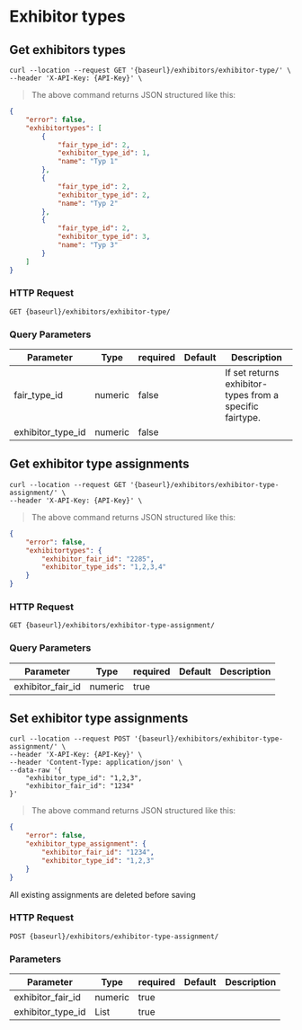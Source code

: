 # Exhibitor types
## Get exhibitors types

```shell
curl --location --request GET '{baseurl}/exhibitors/exhibitor-type/' \
--header 'X-API-Key: {API-Key}' \
```

> The above command returns JSON structured like this:

```json
{
    "error": false,
    "exhibitortypes": [
        {
            "fair_type_id": 2,
            "exhibitor_type_id": 1,
            "name": "Typ 1"
        },
        {
            "fair_type_id": 2,
            "exhibitor_type_id": 2,
            "name": "Typ 2"
        },
        {
            "fair_type_id": 2,
            "exhibitor_type_id": 3,
            "name": "Typ 3"
        }
    ]
}
```

### HTTP Request

`GET {baseurl}/exhibitors/exhibitor-type/`

### Query Parameters

Parameter | Type | required | Default | Description
--------- | ---- | -------- | ------- | -----------
fair_type_id | numeric | false | | If set returns exhibitor-types from a specific fairtype.
exhibitor_type_id | numeric | false | |

## Get exhibitor type assignments

```shell
curl --location --request GET '{baseurl}/exhibitors/exhibitor-type-assignment/' \
--header 'X-API-Key: {API-Key}' \
```

> The above command returns JSON structured like this:

```json
{
    "error": false,
    "exhibitortypes": {
        "exhibitor_fair_id": "2285",
        "exhibitor_type_ids": "1,2,3,4"
    }
}
```

### HTTP Request

`GET {baseurl}/exhibitors/exhibitor-type-assignment/`

### Query Parameters

Parameter | Type | required | Default | Description
--------- | ---- | -------- | ------- | -----------
exhibitor_fair_id | numeric | true | |

## Set exhibitor type assignments

```shell
curl --location --request POST '{baseurl}/exhibitors/exhibitor-type-assignment/' \
--header 'X-API-Key: {API-Key}' \
--header 'Content-Type: application/json' \
--data-raw '{
    "exhibitor_type_id": "1,2,3",
    "exhibitor_fair_id": "1234"
}'
```

> The above command returns JSON structured like this:

```json
{
    "error": false,
    "exhibitor_type_assignment": {
        "exhibitor_fair_id": "1234",
        "exhibitor_type_id": "1,2,3"
    }
}
```

<aside class="notice">
All existing assignments are deleted before saving
</aside>

### HTTP Request

`POST {baseurl}/exhibitors/exhibitor-type-assignment/`

### Parameters

Parameter | Type | required | Default | Description
--------- | ---- | -------- | ------- | -----------
exhibitor_fair_id | numeric | true | |
exhibitor_type_id | List | true | |
